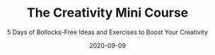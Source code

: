 ---
title: "The Creativity Mini Course"
subtitle: "5 Days of Bollocks-Free Ideas and Exercises to Boost Your Creativity"
description: "This mini-course covers what creativity is, how it works, and how you can use it—all in a short and fun way."
external_url: https://ttkb.me/cmc
date: "2020-09-09"
image: "img/cmc-thumbnail.jpg"
background_color: "#ffd400"
categories: ['Creativity']
tags: ['Creative exercises']
priority: 9
popular: true
---